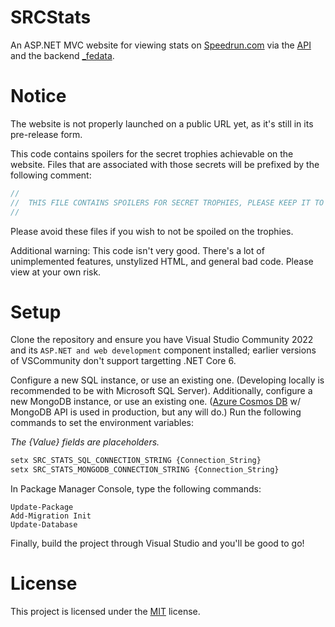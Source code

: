 # SRCStats

An ASP.NET MVC website for viewing stats on [Speedrun.com](https://speedrun.com) via the [API](https://speedrun.com/api/v1) and the backend [_fedata](https://speedrun.com/_fedata).

# Notice

The website is not properly launched on a public URL yet, as it's still in its pre-release form.

This code contains spoilers for the secret trophies achievable on the website. Files that are associated with those secrets will be prefixed by the following comment:
```csharp
//
//  THIS FILE CONTAINS SPOILERS FOR SECRET TROPHIES, PLEASE KEEP IT TO YOURSELF :D
//
```

Please avoid these files if you wish to not be spoiled on the trophies.

Additional warning: This code isn't very good. There's a lot of unimplemented features, unstylized HTML, and general bad code. Please view at your own risk.

# Setup

Clone the repository and ensure you have Visual Studio Community 2022 and its `ASP.NET and web development` component installed; earlier versions of VSCommunity don't support targetting .NET Core 6.

Configure a new SQL instance, or use an existing one. (Developing locally is recommended to be with Microsoft SQL Server). Additionally, configure a new MongoDB instance, or use an existing one. ([Azure Cosmos DB](https://azure.microsoft.com/en-us/services/cosmos-db/) w/ MongoDB API is used in production, but any will do.)
Run the following commands to set the environment variables:

*The {Value} fields are placeholders.*

```bat
setx SRC_STATS_SQL_CONNECTION_STRING {Connection_String}
setx SRC_STATS_MONGODB_CONNECTION_STRING {Connection_String}
```

In Package Manager Console, type the following commands:

```posh
Update-Package
Add-Migration Init
Update-Database
```

Finally, build the project through Visual Studio and you'll be good to go!

# License
This project is licensed under the [MIT](LICENSE) license.
